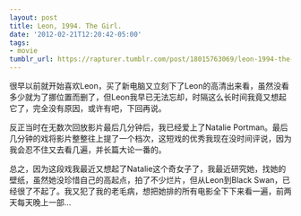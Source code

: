 ```yaml
---
layout: post
title: Leon, 1994. The Girl.
date: '2012-02-21T12:20:42-05:00'
tags:
- movie
tumblr_url: https://rapturer.tumblr.com/post/18015763069/leon-1994-the-girl
---
```

很早以前就开始喜欢Leon，买了新电脑又立刻下了Leon的高清出来看，虽然没看多少就为了挪位置而删了，但Leon我早已无法忘却，时隔这么长时间我竟又想起它了，完全没有原因，或许有吧，下回再说。

反正当时在无数次回放影片最后几分钟后，我已经爱上了Natalie Portman。最后几分钟的戏将影片整整往上提了一个档次，这短戏的优秀我现在没时间评说，因为我会忍不住又去看几遍，并长篇大论一番的。

总之，因为这段戏我最近又想起了Natalie这个奇女子了，我最近研究她，找她的壁纸，虽然她没珍惜自己的高起点，拍了不少烂片，但从Leon到Black Swan，已经很了不起了。我又犯了我的老毛病，想把她排的所有电影全下下来看一遍，前两天每天晚上一部…

